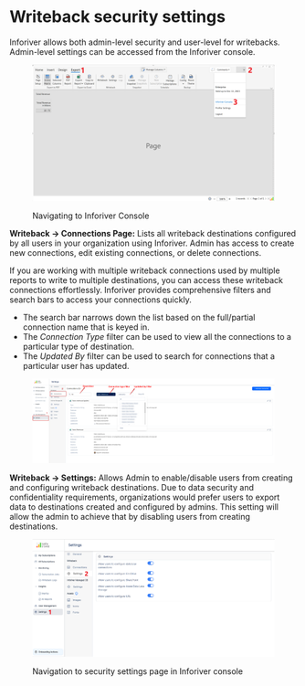 # Writeback security settings

Inforiver allows both admin-level security and user-level for writebacks. Admin-level settings can be accessed from the Inforiver console.&#x20;

<figure><img src="../../../.gitbook/assets/image (27) (3).png" alt=""><figcaption><p>Navigating to Inforiver Console</p></figcaption></figure>

**Writeback -> Connections Page:** Lists all writeback destinations configured by all users in your organization using Inforiver. Admin has access to create new connections, edit existing connections, or delete connections.

If you are working with multiple writeback connections used by multiple reports to write to multiple destinations, you can access these writeback connections effortlessly. Inforiver provides comprehensive filters and search bars to access your connections quickly.

* The search bar narrows down the list based on the full/partial connection name that is keyed in.
* The _Connection Type_ filter can be used to view all the connections to a particular type of destination.
* The _Updated By_ filter can be used to search for connections that a particular user has updated.

<figure><img src="../../../.gitbook/assets/image (376).png" alt=""><figcaption></figcaption></figure>

**Writeback -> Settings:** Allows Admin to enable/disable users from creating and configuring writeback destinations. Due to data security and confidentiality requirements, organizations would prefer users to export data to destinations created and configured by admins. This setting will allow the admin to achieve that by disabling users from creating destinations.

<figure><img src="../../../.gitbook/assets/image (65) (1).png" alt=""><figcaption><p>Navigation to security settings page in Inforiver console</p></figcaption></figure>
